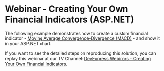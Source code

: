 # Webinar - Creating Your Own Financial Indicators (ASP.NET)


<p>The following example demonstrates how to create a custom financial indicator - <a href="http://stockcharts.com/school/doku.php?id=chart_school:technical_indicators:moving_average_conve"><u>Moving Average Convergence-Divergence (MACD)</u></a> - and show it in your ASP.NET chart.</p><p>If you want to see the detailed steps on reproducing this solution, you can replay this webinar at our TV Channel: <a href="http://tv.devexpress.com/#ASPnetFinancialIndicatorsWebinar;Webinar.tag;1"><u>DevExpress Webinars - Creating Your Own Financial Indicators</u></a>.</p>

<br/>


